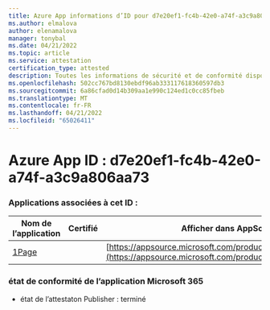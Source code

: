 ```yaml
---
title: Azure App informations d’ID pour d7e20ef1-fc4b-42e0-a74f-a3c9a806aa73
ms.author: elmalova
author: elenamalova
manager: tonybal
ms.date: 04/21/2022
ms.topic: article
ms.service: attestation
certification_type: attested
description: Toutes les informations de sécurité et de conformité disponibles pour d7e20ef1-fc4b-42e0-a74f-a3c9a806aa73.
ms.openlocfilehash: 502cc767bd8130ebdf96ab333117618360597db3
ms.sourcegitcommit: 6a86cfad0d14b309aa1e990c124ed1c0cc85fbeb
ms.translationtype: MT
ms.contentlocale: fr-FR
ms.lasthandoff: 04/21/2022
ms.locfileid: "65026411"
---
```

# <a name="azure-app-id-d7e20ef1-fc4b-42e0-a74f-a3c9a806aa73"></a>Azure App ID : d7e20ef1-fc4b-42e0-a74f-a3c9a806aa73


### <a name="apps-associated-with-this-id"></a>Applications associées à cet ID :
| **Nom de l’application** | **Certifié** | **Afficher dans AppSource** |
|--------------|---------------|-----------------------|
| [1Page](../forward/WA200003900.md) |  | [https://appsource.microsoft.com/product/office/WA200003900](https://appsource.microsoft.com/product/office/WA200003900) |

### <a name="microsoft-365-app-compliance-status"></a>état de conformité de l’application Microsoft 365
- état de l’attestaton Publisher : terminé
